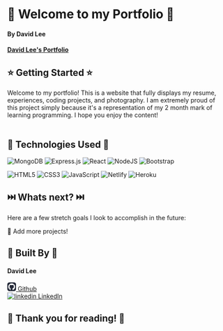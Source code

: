 # 👾 Welcome to my Portfolio 👾
#### By David Lee
#### [David Lee's Portfolio](https://davidhlee.netlify.app/)


## ⭐ Getting Started ⭐
Welcome to my portfolio! This is a website that fully displays my resume, experiences, coding projects, and photography. I am extremely proud of this project simply because it's a representation of my 2 month mark of learning programming. I hope you enjoy the content!<br>
<br> 


## 🚀 Technologies Used 🚀

![MongoDB](https://img.shields.io/badge/MongoDB-%234ea94b.svg?style=for-the-badge&logo=mongodb&logoColor=white)
![Express.js](https://img.shields.io/badge/express.js-%23404d59.svg?style=for-the-badge&logo=express&logoColor=%2361DAFB)
![React](https://img.shields.io/badge/react-%2320232a.svg?style=for-the-badge&logo=react&logoColor=%2361DAFB)
![NodeJS](https://img.shields.io/badge/node.js-6DA55F?style=for-the-badge&logo=node.js&logoColor=white)
![Bootstrap](https://img.shields.io/badge/bootstrap-%23563D7C.svg?style=for-the-badge&logo=bootstrap&logoColor=white)

![HTML5](https://img.shields.io/badge/html5-%23E34F26.svg?style=for-the-badge&logo=html5&logoColor=white)
![CSS3](https://img.shields.io/badge/css3-%231572B6.svg?style=for-the-badge&logo=css3&logoColor=white)
![JavaScript](https://img.shields.io/badge/javascript-%23323330.svg?style=for-the-badge&logo=javascript&logoColor=%23F7DF1E)
![Netlify](https://img.shields.io/badge/netlify-%23000000.svg?style=for-the-badge&logo=netlify&logoColor=#00C7B7)
![Heroku](https://img.shields.io/badge/heroku-%23430098.svg?style=for-the-badge&logo=heroku&logoColor=white)

## ⏭️ Whats next? ⏭️
Here are a few stretch goals I look to accomplish in the future:<br>

📄 Add more projects!
<br>

## 🔨 Built By 🔨
#### David Lee
<p>
    <a href="https://github.com/davidhlee94" rel="nofollow noreferrer">
    <img width="20" height="auto"src="https://raw.githubusercontent.com/tandpfun/skill-icons/main/icons/Github-Dark.svg" alt="github"> Github
  </a>
  <br>
  <a href="https://www.linkedin.com/in/iamdavidhanlee" rel="nofollow noreferrer">
    <img width="20" height="auto" src="https://i.stack.imgur.com/gVE0j.png" alt="linkedin"> LinkedIn
  </a>
<p>

## 🙏 Thank you for reading! 🙏

